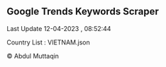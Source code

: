 

## Google Trends Keywords Scraper 
 
Last Update 12-04-2023 , 08:52:44

Country List :
VIETNAM.json



© Abdul Muttaqin 
